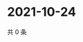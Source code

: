 # 2021-10-24

共 0 条

<!-- BEGIN WEIBO -->
<!-- 最后更新时间 Sun Oct 24 2021 10:27:28 GMT+0800 (China Standard Time) -->

<!-- END WEIBO -->
